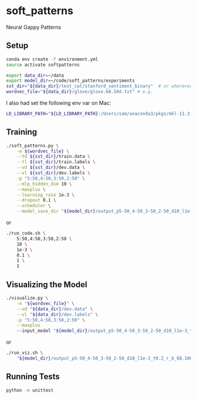 # soft_patterns
Neural Gappy Patterns


## Setup

```bash
conda env create -f environment.yml
source activate softpatterns

export data_dir=~/data
export model_dir=~/code/soft_patterns/experiments
sst_dir="${data_dir}/text_cat/stanford_sentiment_binary"  # or wherever you download the dataset
wordvec_file="${data_dir}/glove/glove.6B.50d.txt" # e.g.
```

I also had set the following env var on Mac:

```bash
LD_LIBRARY_PATH="${LD_LIBRARY_PATH}:/Users/sam/anaconda3/pkgs/mkl-11.3.3-0/lib"
```


## Training

```bash
./soft_patterns.py \
    -e ${wordvec_file} \
    --td ${sst_dir}/train.data \
    --tl ${sst_dir}/train.labels \
    --vd ${sst_dir}/dev.data \
    --vl ${sst_dir}/dev.labels \
    -p "5:50,4:50,3:50,2:50" \
    --mlp_hidden_dim 10 \
    --maxplus \
    --learning_rate 1e-3 \
    --dropout 0.1 \
    --scheduler \
    --model_save_dir "${model_dir}/output_p5-50_4-50_3-50_2-50_d10_l1e-3_t0.2_r_b_6B.100d_slScale0_epsScale0_3d79c4f"
```

or

```bash
./run_code.sh \
    5:50,4:50,3:50,2:50 \
    10 \
    1e-3 \
    0.1 \
    1 \
    1
```

## Visualizing the Model

```bash
./visualize.py \
    -e "${wordvec_file}" \
    --vd "${data_dir}/dev.data" \
    --vl "${data_dir}/dev.labels" \
    -p "5:50,4:50,3:50,2:50" \
    --maxplus
    --input_model "${model_dir}/output_p5-50_4-50_3-50_2-50_d10_l1e-3_t0.2_r_b_6B.100d_slScale0_epsScale0_3d79c4f/model_69.pth"
```

or

```bash
./run_viz.sh \
    "${model_dir}/output_p5-50_4-50_3-50_2-50_d10_l1e-3_t0.2_r_b_6B.100d_slScale0_epsScale0_3d79c4f"
```


## Running Tests

```bash
python -m unittest
```
